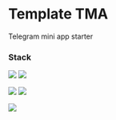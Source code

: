 # Template TMA
Telegram mini app starter

### Stack

[![](https://raw.githubusercontent.com/shestaya-liniya/icons/main/solid-shield.svg)](https://www.solidjs.com/)
[![](https://raw.githubusercontent.com/shestaya-liniya/icons/main/tailwind-shield.svg)](https://tailwindcss.com/)

[![](https://raw.githubusercontent.com/shestaya-liniya/icons/main/trpc-shield.svg)](https://trpc.io/)
[![](https://raw.githubusercontent.com/shestaya-liniya/icons/main/zod-shield.svg)](https://zod.dev/)

[![](https://raw.githubusercontent.com/shestaya-liniya/icons/main/cloudflare-shield.svg)](https://www.cloudflare.com/)
